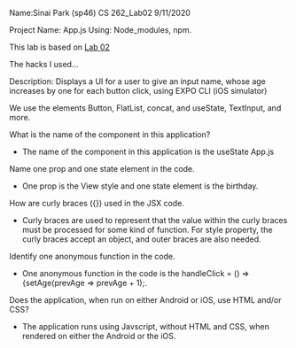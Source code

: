 Name:Sinai Park (sp46)
CS 262_Lab02
9/11/2020

Project Name: App.js
Using: Node_modules, npm.

This lab is based on <a href="https://cs.calvin.edu/courses/cs/262/kvlinden/02management/lab.html">Lab 02</a>

The hacks I used...

Description: Displays a UI for a user to give an input name, whose age increases by one for each button click, using EXPO CLI (iOS simulator)

We use the elements Button, FlatList, concat, and useState, TextInput, and more.


What is the name of the component in this application?
  * The name of the component in this application is the useState App.js

Name one prop and one state element in the code.
  * One prop is the View style and one state element is the birthday.

How are curly braces ({}) used in the JSX code.
  * Curly braces are used to represent that the value within the curly braces must be processed for some kind of function. For style property, the curly braces accept an object, and outer braces are also needed.

Identify one anonymous function in the code.
  * One anonymous function in the code is the   handleClick = () => {setAge(prevAge => prevAge + 1);.

Does the application, when run on either Android or iOS, use HTML and/or CSS?
  * The application runs using Javscript, without HTML and CSS, when rendered on either the Android or the iOS.